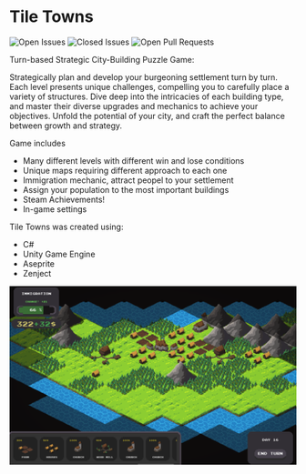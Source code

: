 # Tile Towns


![Open Issues](https://img.shields.io/github/issues-raw/MountainCat1/The-Greatest-Hero-Of-This-Run.svg)
![Closed Issues](https://img.shields.io/github/issues-closed-raw/MountainCat1/The-Greatest-Hero-Of-This-Run.svg)
![Open Pull Requests](https://img.shields.io/github/issues-pr-raw/MountainCat1/The-Greatest-Hero-Of-This-Run.svg)

Turn-based Strategic City-Building Puzzle Game:

Strategically plan and develop your burgeoning settlement turn by turn. Each level presents unique challenges, compelling you to carefully place a variety of structures. Dive deep into the intricacies of each building type, and master their diverse upgrades and mechanics to achieve your objectives. Unfold the potential of your city, and craft the perfect balance between growth and strategy.

Game includes
* Many different levels with different win and lose conditions
* Unique maps requiring different approach to each one
* Immigration mechanic, attract peopel to your settlement
* Assign your population to the most important buildings
* Steam Achievements!
* In-game settings


Tile Towns was created using:
* C#
* Unity Game Engine
* Aseprite
* Zenject

![Screenshot of the game](/Screenshot.png)
